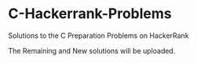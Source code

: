 # C-Hackerrank-Problems

Solutions to the C Preparation Problems on HackerRank

The Remaining and New solutions will be uploaded.

